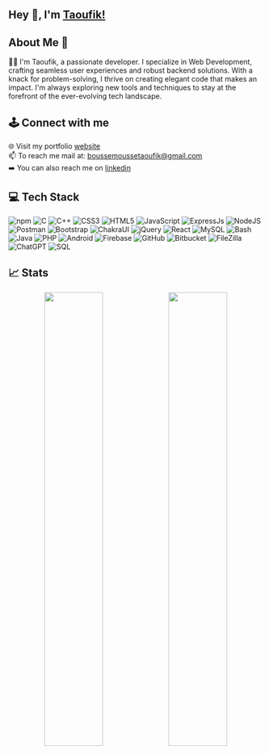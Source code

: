 ## Hey 👋, I'm [Taoufik!](https://www.linkedin.com/in/t-boussemousse/)


## About Me 🚀
👨‍💻 I'm Taoufik, a passionate developer. I specialize in Web Development, crafting seamless user experiences and robust backend solutions. With a knack for problem-solving, I thrive on creating elegant code that makes an impact. I'm always exploring new tools and techniques to stay at the forefront of the ever-evolving tech landscape.</br>

## 🕹️ Connect with me
🌐 Visit my portfolio [website](https://boussemousse.com/) <br/>
📫 To reach me mail at: boussemoussetaoufik@gmail.com  <br/>
➡️ You can also reach me on [linkedin](https://www.linkedin.com/in/t-boussemousse/)  <br/>


## 💻 Tech Stack
![npm](https://img.shields.io/badge/npm-CB3837?style=flat&logo=npm&logoColor=white)
![C](https://img.shields.io/badge/c-%2300599C.svg?style=flat&logo=c%2B%2B&logoColor=white)
![C++](https://img.shields.io/badge/c++-%2300599C.svg?style=flat&logo=c%2B%2B&logoColor=white)
![CSS3](https://img.shields.io/badge/css3-%231572B6.svg?style=flat&logo=css3&logoColor=white)
![HTML5](https://img.shields.io/badge/Html5-%23E34F26.svg?style=flat&logo=html5&logoColor=white)
![JavaScript](https://img.shields.io/badge/Javascript-%23323330.svg?style=flat&logo=javascript&logoColor=%23F7DF1E)
![ExpressJs](https://img.shields.io/badge/Express.js-000000?style=flat&logo=express&logoColor=white)
![NodeJS](https://img.shields.io/badge/Node.js-339933?style=flat&logo=nodedotjs&logoColor=white)
![Postman](https://img.shields.io/badge/Postman-FF6C37?style=flat&logo=Postman&logoColor=white)
![Bootstrap](https://img.shields.io/badge/Bootstrap-%23563D7C.svg?style=flat&logo=bootstrap&logoColor=white)
![ChakraUI](https://img.shields.io/badge/Chakra--UI-319795?style=flat&logo=chakra-ui&logoColor=white)
![jQuery](https://img.shields.io/badge/jquery-%230769AD.svg?style=flat&logo=jquery&logoColor=white)
![React](https://img.shields.io/badge/React-%2320232a.svg?style=flat&logo=react&logoColor=%2361DAFB)
![MySQL](https://img.shields.io/badge/Mysql-%2300f.svg?style=flat&logo=mysql&logoColor=white)
![Bash](https://img.shields.io/badge/-Bash-4EAA25?logo=gnu-bash&logoColor=ffffff&labelColor=4EAA25)
![Java](https://img.shields.io/badge/Java-CB3837?style=flat&logo=java&logoColor=white)
![PHP](https://img.shields.io/badge/PHP-%2300599C.svg?style=flat&logo=php&logoColor=white)
![Android](https://img.shields.io/badge/Android-%230769AD?style=flat&logo=android&logoColor=white)
![Firebase](https://img.shields.io/badge/Firebase-CB3837?style=flat&logo=firebase&logoColor=white)
![GitHub](https://img.shields.io/badge/GitHub-%2320232a.svg?style=flat&logo=github&logoColor=white)
![Bitbucket](https://img.shields.io/badge/Bitbucket-%231572B6.svg?style=flat&logo=bitbucket&logoColor=white)
![FileZilla](https://img.shields.io/badge/FileZilla-CB3837?style=flat&logo=filezilla&logoColor=white)
![ChatGPT](https://img.shields.io/badge/ChatGPT-74aa9c?style=flat&logo=openai&logoColor=white)
![SQL](https://img.shields.io/badge/SQL-red?style=flat&logo=sql&logoColor=white)

## 📈 Stats

<p align="center">
  <img width="48%" src="https://github-readme-stats.vercel.app/api?username=BoussemousseT&show_icons=true" />
  <img width="48%" src="https://github-readme-streak-stats.herokuapp.com/?user=BoussemousseT&show_icons" />
</p>




